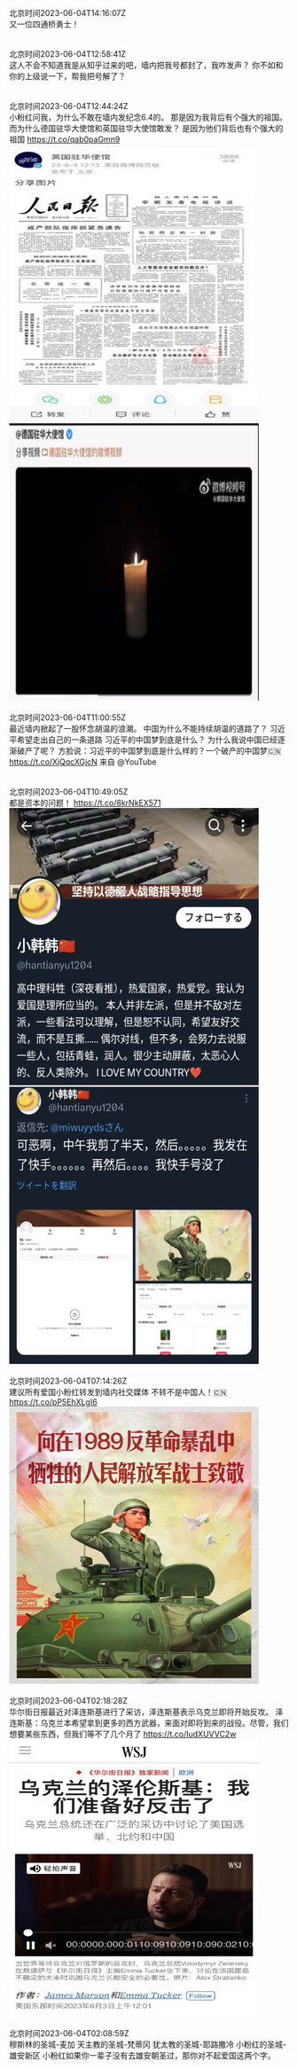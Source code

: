 北京时间2023-06-04T14:16:07Z<br>又一位四通桥勇士！<br><br><br>北京时间2023-06-04T12:58:41Z<br>这人不会不知道我是从知乎过来的吧，墙内把我号都封了，我咋发声？
你不如和你的上级说一下，帮我把号解了？<br><br><br>北京时间2023-06-04T12:44:24Z<br>小粉红问我，为什么不敢在墙内发纪念6.4的。
那是因为我背后有个强大的祖国。
而为什么德国驻华大使馆和英国驻华大使馆敢发？
是因为他们背后也有个强大的祖国 https://t.co/qab0paGmn9<br><img src='/temp/image/2023/t-Month-6/1665217918303436800_0.jpg' width='450' height='500'><img src='/temp/image/2023/t-Month-6/1665217918303436800_1.jpg' width='450' height='500'><br><br>北京时间2023-06-04T11:00:55Z<br>最近墙内掀起了一股怀念胡温的浪潮。
中国为什么不能持续胡温的道路了？
习近平希望走出自己的一条道路
习近平的中国梦到底是什么？
为什么我说中国已经逐渐破产了呢？
方脸说：习近平的中国梦到底是什么样的？一个破产的中国梦🇨🇳
https://t.co/XjQqcXGjcN 来自 @YouTube<br><br><br>北京时间2023-06-04T10:49:05Z<br>都是资本的问题！ https://t.co/8krNkEX571<br><img src='/temp/image/2023/t-Month-6/1665188896487997440_0.jpg' width='450' height='500'><img src='/temp/image/2023/t-Month-6/1665188896487997440_1.jpg' width='450' height='500'><br><br>北京时间2023-06-04T07:14:26Z<br>建议所有爱国小粉红转发到墙内社交媒体
不转不是中国人！🇨🇳 https://t.co/pP5EhXLgI6<br><img src='/temp/image/2023/t-Month-6/1665134878126489600_0.jpg' width='450' height='500'><br><br>北京时间2023-06-04T02:18:28Z<br>华尔街日报最近对泽连斯基进行了采访，泽连斯基表示乌克兰即将开始反攻。
泽连斯基：乌克兰本希望拿到更多的西方武器，来面对即将到来的战役。尽管，我们想要某些东西，但我们等不了几个月了 https://t.co/IudXUVVC2w<br><img src='/temp/image/2023/t-Month-6/1665060395017486336_0.jpg' width='450' height='500'><br><br>北京时间2023-06-04T02:08:59Z<br>穆斯林的圣城-麦加
天主教的圣城-梵蒂冈
犹太教的圣城-耶路撒冷
小粉红的圣城-雄安新区
小粉红如果你一辈子没有去雄安朝圣过，那你对不起爱国这两个字。<br><br><br>